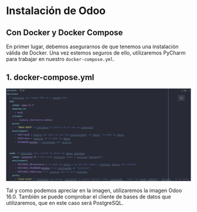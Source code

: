 # Instalación de Odoo
## Con Docker y Docker Compose
En primer lugar, debemos asegurarnos de que tenemos una instalación válida de Docker. Una vez estemos seguros de ello, utilizaremos PyCharm para trabajar en nuestro `docker-compose.yml`.

## 1. docker-compose.yml

![Estructura del docker-compose](capturas/compose.png "docker-compose.yml")

Tal y como podemos apreciar en la imagen, utilizaremos la imagen Odoo 16.0. También se puede comprobar el cliente de bases de datos que utilizaremos, que en este caso será PostgreSQL.

